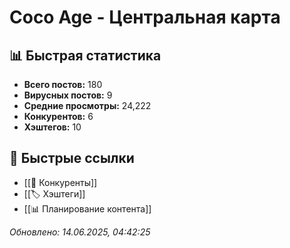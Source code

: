 # Coco Age - Центральная карта

## 📊 Быстрая статистика
- **Всего постов:** 180
- **Вирусных постов:** 9
- **Средние просмотры:** 24,222
- **Конкурентов:** 6
- **Хэштегов:** 10

## 🔗 Быстрые ссылки
- [[👥 Конкуренты]]
- [[🏷️ Хэштеги]]
- [[📊 Планирование контента]]

*Обновлено: 14.06.2025, 04:42:25*
